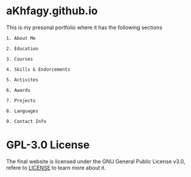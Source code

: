 # aKhfagy.github.io
This is my presonal portfolio where it has the following sections

    1. About Me

    2. Education
    
    3. Courses
    
    4. Skills & Endorcements
    
    5. Activites
    
    6. Awards
    
    7. Projects
    
    8. Languages
    
    9. Contact Info

# GPL-3.0 License
The final website is licensed under the GNU General Public License v3.0, refere to [LICENSE](https://github.com/aKhfagy/aKhfagy.github.io/blob/master/LICENSE) to learn more about it.

